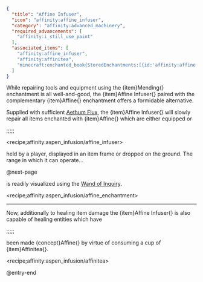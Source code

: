 ```json
{
  "title": "Affine Infuser",
  "icon": "affinity:affine_infuser",
  "category": "affinity:advanced_machinery",
  "required_advancements": [
    "affinity:i_still_use_paint"
  ],
  "associated_items": [
    "affinity:affine_infuser",
    "affinity:affinitea",
    "minecraft:enchanted_book{StoredEnchantments:[{id:'affinity:affine', lvl:1s}]}"
  ]
}
```

While repairing tools and equipment using the {item}Mending{} enchantment is all well-and-good, the
{item}Affine Infuser{} paired with the complementary {item}Affine{} enchantment offers a formidable alternative.


Supplied with sufficient [Aethum Flux](^affinity:aethum_flux), the {item}Affine Infuser{} will slowly repair all items
enchanted with {item}Affine{} which are either equipped or 

;;;;;

<recipe;affinity:aspen_infusion/affine_infuser>

held by a player, displayed in an item frame or dropped on the ground. The range in which it can operate...


@next-page

is readily visualized using the [Wand of Inquiry](^affinity:inquiry).

<recipe;affinity:aspen_infusion/affine_enchantment>

---

Now, additionally to healing item damage the {item}Affine Infuser{} is also capable of healing entities which have

;;;;;

been made {concept}Affine{} by virtue of consuming a cup of {item}Affinitea{}.

<recipe;affinity:aspen_infusion/affinitea>

@entry-end